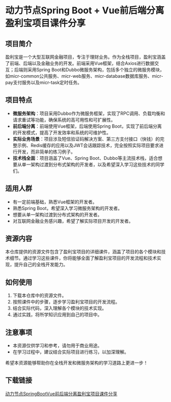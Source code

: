 # 动力节点Spring Boot + Vue前后端分离盈利宝项目课件分享

## 项目简介

盈利宝是一个大型互联网金融项目，专注于理财业务。作为全栈项目，盈利宝涵盖了前端、后端以及金融业务的开发。前端采用Vue框架，结合Axios进行数据交互；后端则采用Spring Boot和Dubbo微服务架构，包括多个独立的微服务模块，如micr-common公共服务、micr-web服务、micr-database数据库服务、micr-pay支付服务以及micr-task定时任务。

## 项目特点

- **微服务架构**：项目采用Dubbo作为微服务框架，实现了RPC调用、负载均衡和请求重试等功能，确保系统的高可用性和可扩展性。
- **前后端分离**：前端使用Vue框架，后端使用Spring Boot，实现了前后端分离的开发模式，提高了开发效率和系统的可维护性。
- **实际业务场景**：项目涉及短信验证码解决方案、第三方支付接口（快钱）的完整示例、Redis缓存的应用以及JWT会话跟踪技术，完全按照实际项目要求进行开发，而非简单的练习例子。
- **技术栈全面**：项目涵盖了Vue、Spring Boot、Dubbo等主流技术栈，适合想要从单一架构过渡到分布式架构的开发者，以及希望深入学习这些技术的同学们。

## 适用人群

- 有一定前端基础，熟悉Vue框架的开发者。
- 熟悉Spring Boot，希望深入学习微服务架构的开发者。
- 想要从单一架构过渡到分布式架构的开发者。
- 对互联网金融业务感兴趣，希望了解实际项目开发的开发者。

## 资源内容

本仓库提供的资源文件包含了盈利宝项目的详细课件，涵盖了项目的各个模块和技术细节。通过学习这些课件，你将能够全面了解盈利宝项目的开发流程和技术实现，提升自己的全栈开发能力。

## 如何使用

1. 下载本仓库中的资源文件。
2. 按照课件中的步骤，逐步学习盈利宝项目的开发流程。
3. 结合实际代码，深入理解各个模块的技术实现。
4. 通过实践，将所学知识应用到自己的项目中。

## 注意事项

- 本资源仅供学习和参考，请勿用于商业用途。
- 在学习过程中，建议结合实际项目进行练习，以加深理解。

希望本资源能够帮助你在全栈开发和微服务架构的学习道路上更进一步！

## 下载链接

[动力节点SpringBootVue前后端分离盈利宝项目课件分享](https://pan.quark.cn/s/46b61c77a641)